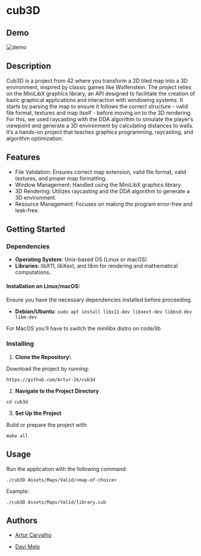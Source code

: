 # cub3D

## Demo

![demo](Assets/demo.gif)


## Description

Cub3D is a project from 42 where you transform a 2D tiled map into a 3D environment, inspired by classic games like Wolfenstein.
The project relies on the MiniLibX graphics library, an API designed to facilitate the creation of basic graphical applications and interaction with windowing systems.
It starts by parsing the map to ensure it follows the correct structure - valid file format, textures and map itself - before moving on to the 3D rendering. For this, we used raycasting with the DDA algorithm to simulate the player’s viewpoint and generate a 3D environment by calculating distances to walls. It’s a hands-on project that teaches graphics programming, raycasting, and algorithm optimization.

## Features

- File Validation: Ensures correct map extension, valid file format, valid textures, and proper map formatting.
- Window Management: Handled using the MiniLibX graphics library.
- 3D Rendering: Utilizes raycasting and the DDA algorithm to generate a 3D environment.
- Resource Management: Focuses on making the program error-free and leak-free.

## Getting Started

### Dependencies

- **Operating System**: Unix-based OS (Linux or macOS)
- **Libraries**: libX11, libXext, and libm for rendering and mathematical computations.

#### Installation on Linux/macOS:

Ensure you have the necessary dependencies installed before proceeding.

- **Debian/Ubuntu**: `sudo apt install libx11-dev libxext-dev libbsd-dev libm-dev`

For MacOS you'll have to switch the minilibx distro on code/lib

### Installing

1. **Clone the Repository**\

Download the project by running:

```
https://github.com/Artur-2k/cub3d
```

2. **Navigate to the Project Directory**

```
cd cub3d
```

3. **Set Up the Project** 
    
Build or prepare the project with:

```
make all
```

## Usage

Run the application with the following command:

```
./cub3D Assets/Maps/Valid/<map-of-choice>
```

Example:

```
./cub3D Assets/Maps/Valid/library.cub
```

## Authors

- [Artur Carvalho](https://github.com/Artur-2k)
 
- [Davi Melo](https://github.com/Davi0805)



